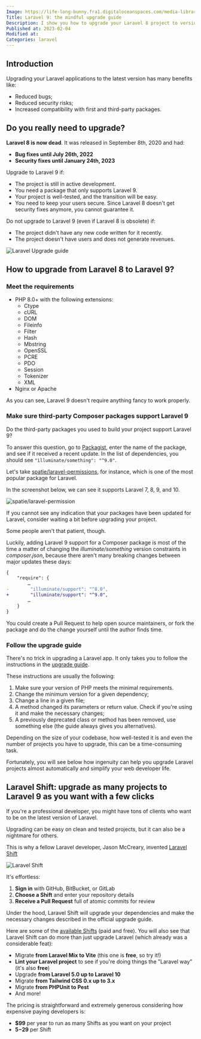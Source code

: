 ```yaml
---
Image: https://life-long-bunny.fra1.digitaloceanspaces.com/media-library/production/29/laravel-9-upgrade-guide_gt8aln.png
Title: Laravel 9: the mindful upgrade guide
Description: I show you how to upgrade your Laravel 8 project to version 9 and help you decide whether the return on investment is worth it.
Published at: 2023-02-04
Modified at: 
Categories: laravel
---
```


## Introduction

Upgrading your Laravel applications to the latest version has many benefits like:
- Reduced bugs;
- Reduced security risks;
- Increased compatibility with first and third-party packages.

## Do you really need to upgrade?

**Laravel 8 is now dead**. It was released in September 8th, 2020 and had:
- **Bug fixes until July 26th, 2022**
- **Security fixes until January 24th, 2023**

Upgrade to Laravel 9 if:
- The project is still in active development.
- You need a package that only supports Laravel 9.
- Your project is well-tested, and the transition will be easy.
- You need to keep your users secure. Since Laravel 8 doesn't get security fixes anymore, you cannot guarantee it.

Do not upgrade to Laravel 9 (even if Laravel 8 is obsolete) if:
- The project didn't have any new code written for it recently.
- The project doesn't have users and does not generate revenues.

![Laravel Upgrade guide](https://life-long-bunny.fra1.digitaloceanspaces.com/media-library/production/133/conversions/Screenshot_2023-02-03_at_11.00.57_sruzij-medium.jpg)

## How to upgrade from Laravel 8 to Laravel 9?

### Meet the requirements

- PHP 8.0+ with the following extensions:
  - Ctype
  - cURL
  - DOM
  - Fileinfo
  - Filter
  - Hash
  - Mbstring
  - OpenSSL
  - PCRE
  - PDO
  - Session
  - Tokenizer
  - XML
- Nginx or Apache

As you can see, Laravel 9 doesn't require anything fancy to work properly.

### Make sure third-party Composer packages support Laravel 9

Do the third-party packages you used to build your project support Laravel 9?

To answer this question, go to [Packagist](https://packagist.org), enter the name of the package, and see if it received a recent update. In the list of dependencies, you should see `"ìlluminate/something": "^9.0"`.

Let's take [spatie/laravel-permissions](https://packagist.org/packages/spatie/laravel-permission), for instance, which is one of the most popular package for Laravel.

In the screenshot below, we can see it supports Laravel 7, 8, 9, and 10.

![spatie/laravel-permission](https://life-long-bunny.fra1.digitaloceanspaces.com/media-library/production/134/conversions/Screenshot_2023-02-04_at_18.16.02_nvvzfb-medium.jpg)

If you cannot see any indication that your packages have been updated for Laravel, consider waiting a bit before upgrading your project.

Some people aren't that patient, though.

Luckily, adding Laravel 9 support for a Composer package is most of the time a matter of changing the *illuminate/something* version constraints in *composer.json*, because there aren't many breaking changes between major updates these days:

```diff
{
    "require": {
        …
-        "illuminate/support": "^8.0",
+        "illuminate/support": "^9.0",
        …
    }
}
```

You could create a Pull Request to help open source maintainers, or fork the package and do the change yourself until the author finds time.

### Follow the upgrade guide

There's no trick in upgrading a Laravel app. It only takes you to follow the instructions in the [upgrade guide](https://laravel.com/docs/9.x/upgrade).

These instructions are usually the following:
1. Make sure your version of PHP meets the minimal requirements.
2. Change the minimum version for a given dependency;
3. Change a line in a given file;
4. A method changed its parameters or return value. Check if you're using it and make the necessary changes;
5. A previously deprecated class or method has been removed, use something else (the guide always gives you alternatives).

Depending on the size of your codebase, how well-tested it is and even the number of projects you have to upgrade, this can be a time-consuming task.

Fortunately, you will see below how ingenuity can help you upgrade Laravel projects almost automatically and simplify your web developer life.

## Laravel Shift: upgrade as many projects to Laravel 9 as you want with a few clicks

If you're a professional developer, you might have tons of clients who want to be on the latest version of Laravel.

Upgrading can be easy on clean and tested projects, but it can also be a nightmare for others.

This is why a fellow Laravel developer, Jason McCreary, invented [Laravel Shift](https://laravelshift.com?utm_campaign=laravel-10-upgrade-guide&utm_source=benjamincrozat.com&utm_medium=blogpost&utm_content=textlink)

![Laravel Shift](https://life-long-bunny.fra1.digitaloceanspaces.com/media-library/production/135/conversions/Screenshot_2023-02-03_at_10.55.36_ccqoia-medium.jpg)

It's effortless:
1. **Sign in** with GitHub, BitBucket, or GitLab
2. **Choose a Shift** and enter your repository details
3. **Receive a Pull Request** full of atomic commits for review

Under the hood, Laravel Shift will upgrade your dependencies and make the necessary changes described in the official upgrade guide.

Here are some of the [available Shifts](https://laravelshift.com/shifts?utm_campaign=laravel-10-upgrade-guide&utm_source=benjamincrozat.com&utm_medium=blogpost&utm_content=textlink) (paid and free). You will also see that Laravel Shift can do more than just upgrade Laravel (which already was a considerable feat):
- Migrate **from Laravel Mix to Vite** (this one is **free**, so try it!)
- **Lint your Laravel project** to see if you're doing things the "Laravel way" (it's also **free**)
- Upgrade **from Laravel 5.0 up to Laravel 10**
- Migrate **from Tailwind CSS 0.x up to 3.x**
- Migrate **from PHPUnit to Pest**
- And more!

The pricing is straightforward and extremely generous considering how expensive paying developers is:
- **$99** per year to run as many Shifts as you want on your project
- **$5-$29** per Shift

